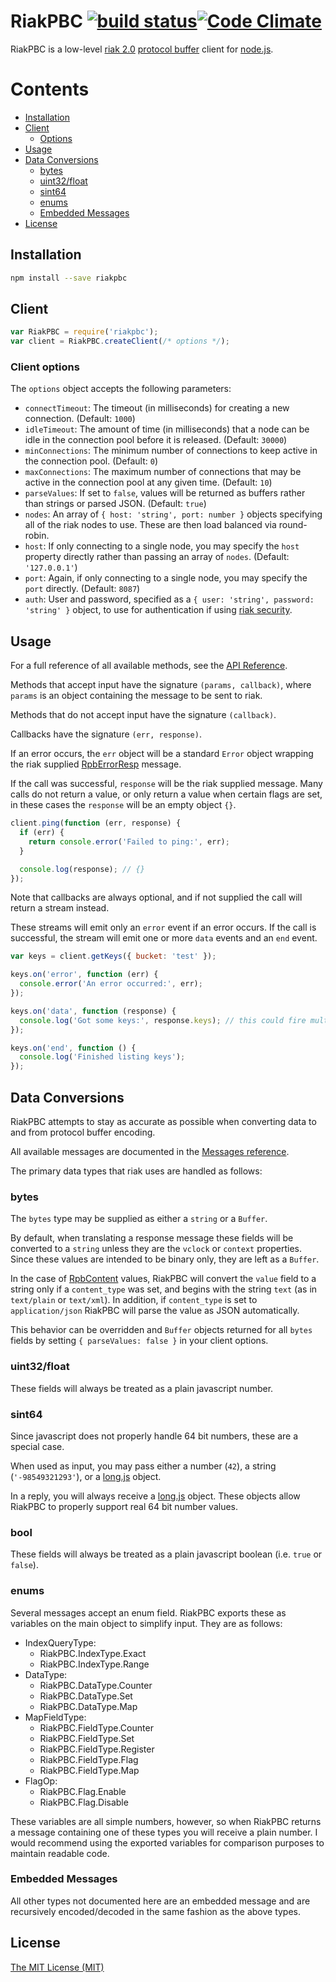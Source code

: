 # RiakPBC [![build status](http://img.shields.io/travis/nlf/riakpbc/master.svg?style=flat-square)](http://travis-ci.org/nlf/riakpbc)[![Code Climate](http://img.shields.io/codeclimate/github/nlf/riakpbc.svg?style=flat-square)](https://codeclimate.com/github/nlf/riakpbc)

RiakPBC is a low-level [riak 2.0](http://basho.com/riak) [protocol buffer](https://developers.google.com/protocol-buffers/docs/overview) client for [node.js](http://nodejs.org/).

# Contents
- [Installation](#installation)
- [Client](#client)
  - [Options](#options)
- [Usage](#usage)
- [Data Conversions](#data-conversions)
  - [bytes](#bytes)
  - [uint32/float](#uint32float)
  - [sint64](#sint64)
  - [enums](#enums)
  - [Embedded Messages](#embedded-messages)
- [License](#license)


## Installation

```bash
npm install --save riakpbc
```

## Client

```javascript
var RiakPBC = require('riakpbc');
var client = RiakPBC.createClient(/* options */);
```

### Client options

The `options` object accepts the following parameters:

- `connectTimeout`: The timeout (in milliseconds) for creating a new connection. (Default: `1000`)
- `idleTimeout`: The amount of time (in milliseconds) that a node can be idle in the connection pool before it is released. (Default: `30000`)
- `minConnections`: The minimum number of connections to keep active in the connection pool. (Default: `0`)
- `maxConnections`: The maximum number of connections that may be active in the connection pool at any given time. (Default: `10`)
- `parseValues`: If set to `false`, values will be returned as buffers rather than strings or parsed JSON. (Default: `true`)
- `nodes`: An array of `{ host: 'string', port: number }` objects specifying all of the riak nodes to use. These are then load balanced via round-robin.
- `host`: If only connecting to a single node, you may specify the `host` property directly rather than passing an array of `nodes`. (Default: `'127.0.0.1'`)
- `port`: Again, if only connecting to a single node, you may specify the `port` directly. (Default: `8087`)
- `auth`: User and password, specified as a `{ user: 'string', password: 'string' }` object, to use for authentication if using [riak security](http://docs.basho.com/riak/latest/ops/running/authz/).

## Usage

For a full reference of all available methods, see the [API Reference](doc/API.md).

Methods that accept input have the signature `(params, callback)`, where `params` is an object containing the message to be sent to riak.

Methods that do not accept input have the signature `(callback)`.

Callbacks have the signature `(err, response)`.

If an error occurs, the `err` object will be a standard `Error` object wrapping the riak supplied [RpbErrorResp](doc/Messages.md#rpberrorresp) message.

If the call was successful, `response` will be the riak supplied message. Many calls do not return a value, or only return a value when certain flags are set, in these cases the `response` will be an empty object `{}`.

```javascript
client.ping(function (err, response) {
  if (err) {
    return console.error('Failed to ping:', err);
  }

  console.log(response); // {}
});
```

Note that callbacks are always optional, and if not supplied the call will return a stream instead.

These streams will emit only an `error` event if an error occurs. If the call is successful, the stream will emit one or more `data` events and an `end` event.
```javascript
var keys = client.getKeys({ bucket: 'test' });

keys.on('error', function (err) {
  console.error('An error occurred:', err);
});

keys.on('data', function (response) {
  console.log('Got some keys:', response.keys); // this could fire multiple times
});

keys.on('end', function () {
  console.log('Finished listing keys');
});
```

## Data Conversions

RiakPBC attempts to stay as accurate as possible when converting data to and from protocol buffer encoding.

All available messages are documented in the [Messages reference](doc/Messages.md).

The primary data types that riak uses are handled as follows:

### bytes

The `bytes` type may be supplied as either a `string` or a `Buffer`.

By default, when translating a response message these fields will be converted to a `string` unless they are the `vclock` or `context` properties. Since these values are intended to be binary only, they are left as a `Buffer`.

In the case of [RpbContent](doc/Messages.md#rpbcontent) values, RiakPBC will convert the `value` field to a string only if a `content_type` was set, and begins with the string `text` (as in `text/plain` or `text/xml`). In addition, if `content_type` is set to `application/json` RiakPBC will parse the value as JSON automatically.

This behavior can be overridden and `Buffer` objects returned for all `bytes` fields by setting `{ parseValues: false }` in your client options.

### uint32/float

These fields will always be treated as a plain javascript number.

### sint64

Since javascript does not properly handle 64 bit numbers, these are a special case.

When used as input, you may pass either a number (`42`), a string (`'-98549321293'`), or a [long.js](https://github.com/dcodeIO/Long.js) object.

In a reply, you will always receive a [long.js](https://github.com/dcodeIO/Long.js) object. These objects allow RiakPBC to properly support real 64 bit number values.

### bool

These fields will always be treated as a plain javascript boolean (i.e. `true` or `false`).

### enums

Several messages accept an enum field. RiakPBC exports these as variables on the main object to simplify input. They are as follows:

- IndexQueryType:
  - RiakPBC.IndexType.Exact
  - RiakPBC.IndexType.Range
- DataType:
  - RiakPBC.DataType.Counter
  - RiakPBC.DataType.Set
  - RiakPBC.DataType.Map
- MapFieldType:
  - RiakPBC.FieldType.Counter
  - RiakPBC.FieldType.Set
  - RiakPBC.FieldType.Register
  - RiakPBC.FieldType.Flag
  - RiakPBC.FieldType.Map
- FlagOp:
  - RiakPBC.Flag.Enable
  - RiakPBC.Flag.Disable

These variables are all simple numbers, however, so when RiakPBC returns a message containing one of these types you will receive a plain number. I would recommend using the exported variables for comparison purposes to maintain readable code.

### Embedded Messages

All other types not documented here are an embedded message and are recursively encoded/decoded in the same fashion as the above types.

## License

[The MIT License (MIT)](https://raw.githubusercontent.com/nlf/riakpbc/master/LICENSE)
